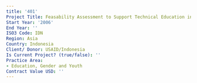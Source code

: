 ```yaml
---
title: '401'
Project Title: Feasability Assessment to Support Technical Education in Aech Province
Start Year: '2006'
End Year: ''
ISO3 Code: IDN
Region: Asia
Country: Indonesia
Client/ Donor: USAID/Indonesia
Is Current Project? (true/false): ''
Practice Area:
- Education, Gender and Youth
Contract Value USD: ''
---
```


